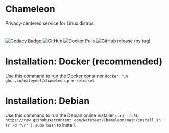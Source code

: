 # Chameleon
Privacy-centered service for Linux distros.
# 
[![Codacy Badge](https://app.codacy.com/project/badge/Grade/6aaaeff023194d3fb6eadd2f3b32554f)](https://app.codacy.com/gh/NateYeet/Chameleon/dashboard?utm_source=gh&utm_medium=referral&utm_content=&utm_campaign=Badge_grade) ![GitHub](https://img.shields.io/github/license/nateyeet/chameleon) ![Docker Pulls](https://img.shields.io/docker/pulls/nateyeet/chameleon) ![GitHub release (by tag)](https://img.shields.io/github/downloads/nateyeet/chameleon/chameleon/total)



# Installation: Docker (recommended)
Use this command to run the Docker container
`docker run ghcr.io/nateyeet/chameleon:pre-release1`
#
# Installation: Debian

Use this command to run the Debian online installer `curl -fsSL https://raw.githubusercontent.com/NateYeet/Chameleon/main/install.sh | tr -d "\r" | sudo bash` to install.


